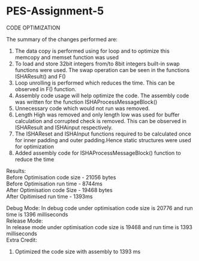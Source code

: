 # PES-Assignment-5
CODE OPTIMIZATION</br>

The summary of the changes performed are:</br>
1. The data copy is performed using for loop and to optimize this memcopy and memset function was used</br>
2. To load and store 32bit integers from/to 8bit integers built-in swap functions were used. The swap operation can be seen in the functions ISHAResult() and F()</br>
3. Loop unrolling is performed which reduces the time. This can be observed in F() function.</br>
4. Assembly code usage will help optimize the code. The assembly code was written for the function ISHAProcessMessageBlock() </br>
5. Unnecessary code which would not run was removed. </br>
6. Length High was removed and only length low was used for buffer calculation and corrupted check is removed. This can be observed in ISHAResult and ISHAinput respectively.</br>
7. The ISHAReset and ISHAInput functions required to be calculated once for inner padding and outer padding.Hence static structures were used for optimization</br>
8. Added assembly code for ISHAProcessMessageBlock() function to reduce the time</br>

Results:</br>
Before Optimisation code size - 21056 bytes </br>
Before Optimisation run time - 8744ms</br>
After Optimisation code Size - 19468 bytes</br>
After Opitimised run time - 1393ms</br>

Debug Mode:
In debug code under optimisation code size is 20776 and run time is  1396 milliseconds  </br>
Release Mode:</br> 
In release mode under optimisation code size is 19468 and run time is 1393 milliseconds</br>
Extra Credit: </br>
1. Optimized the code size with assembly to 1393 ms </br>
